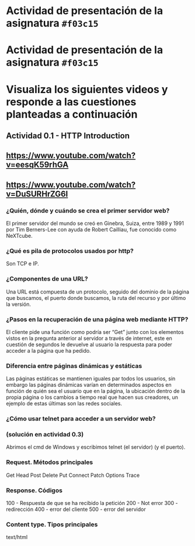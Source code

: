 
# Actividad de presentación de la asignatura `#f03c15`
# Actividad de presentación de la asignatura `#f03c15`
# Visualiza los siguientes videos y responde a las cuestiones planteadas a continuación

## Actividad 0.1 - HTTP Introduction
## https://www.youtube.com/watch?v=eesqK59rhGA
## https://www.youtube.com/watch?v=DuSURHrZG6I

### ¿Quién, dónde y cuándo se crea el primer servidor web?

El primer servidor del mundo se creó en Ginebra, Suiza, entre 1989 y 1991 por Tim Berners-Lee con ayuda de Robert Cailliau, fue conocido como NeXTcube.

### ¿Qué es pila de protocolos usados por http?

Son TCP e IP.

### ¿Componentes de una URL?

Una URL está compuesta de un protocolo, seguido del dominio de la página que buscamos, el puerto donde buscamos, la ruta del recurso y por último la versión.

### ¿Pasos en la recuperación de una página web mediante HTTP?

El cliente pide una función como podría ser “Get” junto con los elementos vistos en la pregunta anterior al servidor a través de internet, este en cuestión de segundos le devuelve al usuario la respuesta para poder acceder a la página que ha pedido.

### Diferencia entre páginas dinámicas y estáticas

Las páginas estáticas se mantienen iguales par todos los usuarios, sin embargo las páginas dinámicas varían en determinados aspectos en función de quién sea el usuario que en la página, la ubicación dentro de la propia página o los cambios a tiempo real que hacen sus creadores, un ejemplo de estas últimas son las redes sociales.

### ¿Cómo usar telnet para acceder a un servidor web?
### (solución en actividad 0.3)

Abrimos el cmd de Windows y escribimos telnet (el servidor) (y el puerto).

### Request. Métodos principales

Get
Head
Post
Delete
Put
Connect
Patch
Options
Trace

### Response. Códigos

100 - Respuesta de que se ha recibido la petición
200 - Not error
300 - redirección
400 - error del cliente
500 - error del servidor

### Content type. Tipos principales
text/html
